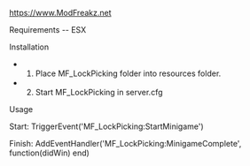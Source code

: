 https://www.ModFreakz.net

Requirements
-- ESX

Installation
- 1. Place MF_LockPicking folder into resources folder.
- 2. Start MF_LockPicking in server.cfg

Usage

Start:
TriggerEvent('MF_LockPicking:StartMinigame')

Finish:
AddEventHandler('MF_LockPicking:MinigameComplete', function(didWin)
end)